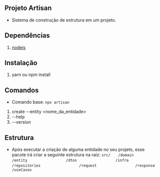 ## Projeto Artisan
* Sistema de construção de estrutura em um projeto.

## Dependências
1. [nodejs](https://nodejs.org/en/)

## Instalação
1. yarn ou npm install

## Comandos
* Comando base:
``` npx artisan ```
1. create --entity <nome_da_entidade>
2. --help
3. --version

## Estrutura
* Após executar a criação de alguma entidade no seu projeto, esse pacote irá criar a seguinte estrutura na raíz:
``` src/ ```
```    /domain ```
```           /entity ```
```                  /dtos ```
```                  /infra ```
```                  /repositories ```
```                  /request ```
```                  /response ```
```                  /useCases ```
